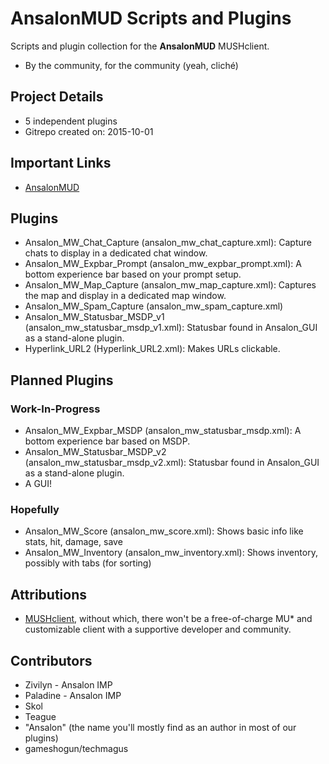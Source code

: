 # AnsalonMUD Scripts and Plugins
Scripts and plugin collection for the **AnsalonMUD** MUSHclient.

* By the community, for the community (yeah, cliché)

## Project Details
* 5 independent plugins
* Gitrepo created on: 2015-10-01

## Important Links
* [AnsalonMUD](http://ansalonmud.net "Official Website")

## Plugins
* Ansalon_MW_Chat_Capture (ansalon_mw_chat_capture.xml): Capture chats to display in a dedicated chat window.
* Ansalon_MW_Expbar_Prompt (ansalon_mw_expbar_prompt.xml): A bottom experience bar based on your prompt setup.
* Ansalon_MW_Map_Capture (ansalon_mw_map_capture.xml): Captures the map and display in a dedicated map window.
* Ansalon_MW_Spam_Capture (ansalon_mw_spam_capture.xml)
* Ansalon_MW_Statusbar_MSDP_v1 (ansalon_mw_statusbar_msdp_v1.xml): Statusbar found in Ansalon_GUI as a stand-alone plugin.
* Hyperlink_URL2 (Hyperlink_URL2.xml): Makes URLs clickable.

## Planned Plugins
### Work-In-Progress
* Ansalon_MW_Expbar_MSDP (ansalon_mw_statusbar_msdp.xml): A bottom experience bar based on MSDP.
* Ansalon_MW_Statusbar_MSDP_v2 (ansalon_mw_statusbar_msdp_v2.xml): Statusbar found in Ansalon_GUI as a stand-alone plugin.
* A GUI!

### Hopefully
* Ansalon_MW_Score (ansalon_mw_score.xml): Shows basic info like stats, hit, damage, save
* Ansalon_MW_Inventory (ansalon_mw_inventory.xml): Shows inventory, possibly with tabs (for sorting)

## Attributions
* [MUSHclient](http://www.mushclient.com), without which, there won't be a free-of-charge MU* and customizable client with a supportive developer and community.

## Contributors
* Zivilyn - Ansalon IMP
* Paladine - Ansalon IMP
* Skol
* Teague
* "Ansalon" (the name you'll mostly find as an author in most of our plugins)
* gameshogun/techmagus
